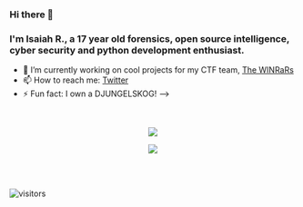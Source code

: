 ### Hi there 👋

### I'm Isaiah R., a 17 year old forensics, open source intelligence, cyber security and python development enthusiast.

- 🔭 I’m currently working on cool projects for my CTF team, [The WINRaRs](https://ctftime.org/team/113086)
- 📫 How to reach me: [Twitter](https://twitter.com/CaptureTheJam)
- ⚡ Fun fact: I own a DJUNGELSKOG!
-->

<div>
  <br />
  <p align="center" color=#c36587 background-color=#332e39>
    <img align="center" src="https://github-readme-stats.vercel.app/api/top-langs/?username=RealJammy&layout=compact&count_private=true&show_icons=true&theme=dracula" />
  </p>
  <p align="center" color=#c36587 background-color=#332e39">
    <img align="center" src="https://github-readme-stats.vercel.app/api?username=RealJammy&show_icons=true&hide_border=true&count_private=true&show_icons=true&theme=dracula" />
  </p>
</div>

<br />
<br />



 ![visitors](https://visitor-badge.laobi.icu/badge?page_id=RealJammy.RealJammy)
